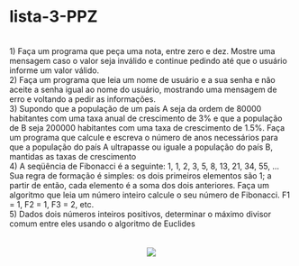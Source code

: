 # lista-3-PPZ
<br>
1) Faça um programa que peça uma nota, entre zero e dez. Mostre uma mensagem caso o valor
seja inválido e continue pedindo até que o usuário informe um valor válido.
<br>
2) Faça um programa que leia um nome de usuário e a sua senha e não aceite a senha igual ao
nome do usuário, mostrando uma mensagem de erro e voltando a pedir as informações.
<br>
3) Supondo que a população de um país A seja da ordem de 80000 habitantes com uma taxa
anual de crescimento de 3% e que a população de B seja 200000 habitantes com uma taxa de
crescimento de 1.5%. Faça um programa que calcule e escreva o número de anos
necessários para que a população do país A ultrapasse ou iguale a população do país B,
mantidas as taxas de crescimento
<br>
4) A seqüência de Fibonacci é a seguinte: 1, 1, 2, 3, 5, 8, 13, 21, 34, 55, ... Sua regra de
formação é simples: os dois primeiros elementos são 1; a partir de então, cada elemento é a
soma dos dois anteriores. Faça um algoritmo que leia um número inteiro calcule o seu número
de Fibonacci. F1 = 1, F2 = 1, F3 = 2, etc.
<br>
5) Dados dois números inteiros positivos, determinar o máximo divisor comum entre eles usando
o algoritmo de Euclides
<br><br><br>
<div align='center'>
<img src='https://files.passeidireto.com/0cdb9f6e-2c49-41d0-b863-a3b1fca3cbe3/bg1.png'>
</div>
